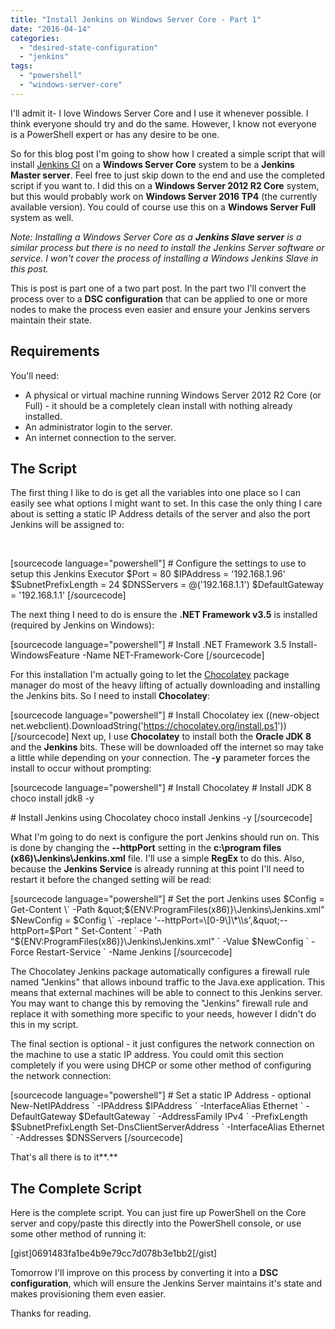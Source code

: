 ```yaml
---
title: "Install Jenkins on Windows Server Core - Part 1"
date: "2016-04-14"
categories: 
  - "desired-state-configuration"
  - "jenkins"
tags: 
  - "powershell"
  - "windows-server-core"
---
```


I'll admit it- I love Windows Server Core and I use it whenever possible. I think everyone should try and do the same. However, I know not everyone is a PowerShell expert or has any desire to be one.

So for this blog post I'm going to show how I created a simple script that will install [Jenkins CI](https://jenkins.io/) on a **Windows Server Core** system to be a **Jenkins Master server**. Feel free to just skip down to the end and use the completed script if you want to. I did this on a **Windows Server 2012 R2 Core** system, but this would probably work on **Windows Server 2016 TP4** (the currently available version). You could of course use this on a **Windows Server Full** system as well.

_Note: Installing a Windows Server Core as a **Jenkins Slave server** is a similar process but there is no need to install the Jenkins Server software or service. I won't cover the process of installing a Windows Jenkins Slave in this post._

This is post is part one of a two part post. In the part two I'll convert the process over to a **DSC configuration** that can be applied to one or more nodes to make the process even easier and ensure your Jenkins servers maintain their state.

## Requirements

You'll need:

- A physical or virtual machine running Windows Server 2012 R2 Core (or Full) - it should be a completely clean install with nothing already installed.
- An administrator login to the server.
- An internet connection to the server.

## The Script

The first thing I like to do is get all the variables into one place so I can easily see what options I might want to set. In this case the only thing I care about is setting a static IP Address details of the server and also the port Jenkins will be assigned to:

 

\[sourcecode language="powershell"\] # Configure the settings to use to setup this Jenkins Executor $Port = 80 $IPAddress = '192.168.1.96' $SubnetPrefixLength = 24 $DNSServers = @('192.168.1.1') $DefaultGateway = '192.168.1.1' \[/sourcecode\]

The next thing I need to do is ensure the **.NET Framework v3.5** is installed (required by Jenkins on Windows):

\[sourcecode language="powershell"\] # Install .NET Framework 3.5 Install-WindowsFeature -Name NET-Framework-Core \[/sourcecode\]

For this installation I'm actually going to let the [Chocolatey](https://chocolatey.org/) package manager do most of the heavy lifting of actually downloading and installing the Jenkins bits. So I need to install **Chocolatey**:

\[sourcecode language="powershell"\] # Install Chocolatey iex ((new-object net.webclient).DownloadString('https://chocolatey.org/install.ps1')) \[/sourcecode\] Next up, I use **Chocolatey** to install both the **Oracle JDK 8** and the **Jenkins** bits. These will be downloaded off the internet so may take a little while depending on your connection. The **\-y** parameter forces the install to occur without prompting:

\[sourcecode language="powershell"\] # Install Chocolatey # Install JDK 8 choco install jdk8 -y

\# Install Jenkins using Chocolatey choco install Jenkins -y \[/sourcecode\]

What I'm going to do next is configure the port Jenkins should run on. This is done by changing the **\--httpPort** setting in the **c:\\program files (x86)\\Jenkins\\Jenkins.xml** file. I'll use a simple **RegEx** to do this. Also, because the **Jenkins Service** is already running at this point I'll need to restart it before the changed setting will be read:

\[sourcecode language="powershell"\] # Set the port Jenkins uses $Config = Get-Content \` -Path &quot;${ENV:ProgramFiles(x86)}\\Jenkins\\Jenkins.xml&quot; $NewConfig = $Config \` -replace '--httpPort=\[0-9\]\*\\s',&quot;--httpPort=$Port &quot; Set-Content \` -Path &quot;${ENV:ProgramFiles(x86)}\\Jenkins\\Jenkins.xml&quot; \` -Value $NewConfig \` -Force Restart-Service \` -Name Jenkins \[/sourcecode\]

The Chocolatey Jenkins package automatically configures a firewall rule named "Jenkins" that allows inbound traffic to the Java.exe application. This means that external machines will be able to connect to this Jenkins server. You may want to change this by removing the "Jenkins" firewall rule and replace it with something more specific to your needs, however I didn't do this in my script.

The final section is optional - it just configures the network connection on the machine to use a static IP address. You could omit this section completely if you were using DHCP or some other method of configuring the network connection:

\[sourcecode language="powershell"\] # Set a static IP Address - optional New-NetIPAddress \` -IPAddress $IPAddress \` -InterfaceAlias Ethernet \` -DefaultGateway $DefaultGateway \` -AddressFamily IPv4 \` -PrefixLength $SubnetPrefixLength Set-DnsClientServerAddress \` -InterfaceAlias Ethernet \` -Addresses $DNSServers \[/sourcecode\]

That's all there is to it**.**

## The Complete Script

Here is the complete script. You can just fire up PowerShell on the Core server and copy/paste this directly into the PowerShell console, or use some other method of running it:

\[gist\]0691483fa1be4b9e79cc7d078b3e1bb2\[/gist\]

Tomorrow I'll improve on this process by converting it into a **DSC configuration**, which will ensure the Jenkins Server maintains it's state and makes provisioning them even easier.

Thanks for reading.
